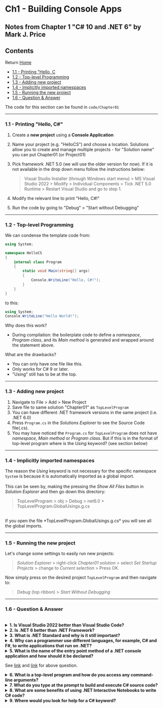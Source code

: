 # Ch1 - Building Console Apps 
## Notes from Chapter 1 "C# 10 and .NET 6" by Mark J. Price

## Contents
Return [Home](README.md)
* [1.1 - Printing "Hello, C](#01.1)
* [1.2 - Top-level Programming](#01.2)
* [1.3 - Adding new project](#01.3)
* [1.4 - Implicitly imported namespaces](#01.4)
* [1.5 - Running the new project](#01.5)
* [1.6 - Question & Answer](#01.6)

The code for this section can be found in ``code/Chapter01``

---
<a name="01.1"></a>
### 1.1 - Printing "Hello, C\#"  
1. Create a **new project** using a **Console Application**
2. Name your project (e.g. "HelloCS") and choose a location. Solutions allow you to create and manage multiple projects - for "Solution name" you can put Chapter01 (or Project01)
3. Pick framework .NET 5.0 (we will use the older version for now). If it is not available in the drop down menu follow the instructions below:

 	> Visual Studio Installer (through Windows start menu) > MS Visual Studio 2022 > Modify > Individual Components > Tick .NET 5.0 Runtime > Restart Visual Studio and go to step 1.

 4. Modify the relevant line to print "Hello, C#!"
 5. Run the code by going to "Debug" > "Start without Debugging"

---
<a name="01.2"></a>
### 1.2 - Top-level Programming 
We can condense the template code from: 
```C#
using System;

namespace HelloCS
{
    internal class Program
    {
        static void Main(string[] args)
        {
            Console.WriteLine("Hello, C#!");
        }
    }
}

```
to this:
```C#
using System;
Console.WriteLine("Hello World!");
```
Why does this work?

* During compilation: the boilerplate code to define a *namespace*, *Program class*, and its *Main method* is generated and wrapped around the statement above.

What are the drawbacks?

* You can only have one file like this.
* Only works for C# 9 or later.
* "Using" still has to be at the top.

---
<a name="01.3"></a>
### 1.3 - Adding new project
1. Navigate to File > Add > New Project
2. Save file to same solution "Chapter01" as ``TopLevelProgram``
3. You can have different .NET framework versions in the same project (i.e. .NET 6.0)
4. Press ``Program.cs`` in the *Solutions Explorer* to see the Source Code file(.cs).
5. You may have noticed the ``Program.cs`` for ``TopLevelProgram`` does not have *namespace, Main method* or *Program class*. But if this is in the format of top-level program where is the *Using* keyword? (see section below)

---
<a name="01.4"></a>
### 1.4 - Implicitly imported namespaces
The reason the *Using* keyword is not necessary for the specific namespace ``System`` is because it is automatically imported as a global import.
<br><br>
This can be seen by, making the pressing the *Show All Files* button in *Solution Explorer* and then go down this directory:
> TopLevelProgram > obj > Debug > net6.0 > TopLevelProgram.GlobalUsings.g.cs
<br>
If you open the file *TopLevelProgram.GlobalUsings.g.cs* you will see all the global imports. 

---
<a name="01.5"></a>
### 1.5 - Running the new project

Let's change some settings to easily run new projects:

> *Solution Explorer* > right-click *Chapter01 solution* > select *Set Startup Projects* > change to *Current selection* > Press OK.

Now simply press on the desired project ``TopLevelProgram`` and then navigate to:

> *Debug* (top ribbon) > *Start Without Debugging*

---
<a name="01.6"></a>
### 1.6 - Question & Answer
<br>

<details>
<summary><b>1. Is Visual Studio 2022 better than Visual Studio Code?</b></summary>
<br>
No, depends on the task. Visual Studio 2022 is heavier but can create applications with GUI. VS Code is much lighter and code-focussed. 
<br><br></details>

<details>
<summary><b>2. Is .NET 6 better than .NET Framework?</b></summary>
<br>
Yes for modern development. .NET6 is cross-platform compatible and performance-oriented version of the legacy .NET Framework.
<br><br></details>

<details>
<summary><b>3. What is .NET Standard and why is it still important?</b></summary>
<br>
.NET Standard defines an API that a .NET platform can implement.
<br><br>
For example .NET framework, Xamarin and modern .NET implements ".NET Standards 2.0".
<br><br>
However, for .NET Core 3.0 there is a newer version ".NET Standards 2.1", which will have some features not supported by .NET Framework (legacy version). Therefore, if you will be doing parts of your project with the legacy version, then for you new class library to support all .NET platforms it needs to be ".NET Standards 2.0-compatible".
<br><br></details>

<details>
<summary><b>4. Why can a programmer use different languages, for example, C# and F#, to write applications that run on .NET?</b></summary>
<br>
C#, F# and Visual Basics languages are compiled to an Intermediate Language file (.exe or .dll) using different compilers (such as Roslyn for C#). IL is then compiled to native CPU instructions using CLR (common language runtime) at run-time.
<br><br></details>

<details>
<summary><b>5. What is the name of the entry point method of a .NET console application and how should it be declared?</b></summary>
<br>
Main method - it should be declared with void (since this method doesn't need to return anything). It should have an access modifier of public, so that the compiler can find the method. In C# the access modifier of the Main() method can be private, public or internal - by default the class is Internal and the access modifier of the method is "Private". This is because in C# the executable .exe file (in IL) would automatically associate the entrypoint with main. However, you can make it public, if you want to use an API to trigger this program.
<br><br>
 The static keyword is used to associate the method to the class rather than an object (removes the need to instantiate an object to use the method). Optionally, we can have a string array as command-line arguments, and return int (rather than void).
<br><br>
Code: static void main(string[] args).
<br><br></details>

See [link](https://stackoverflow.com/questions/3110184/why-is-main-method-private)
 and 
[link](https://stackoverflow.com/questions/5828930/why-does-my-program-work-if-my-main-method-in-c-sharp-is-private)
for above question.

<details>
<summary><b>6. What is a top-level program and how do you access any command-line arguments?</b></summary>
<br>
A top-level-program is a project that does no explicitly need to mention namespace, program class and main method. These are implicitly defined for you to be able to type code without boiler-plate wrapper code.
<br><br>
To access command-line arguments in this case, you can use the parameter named "args" by default - this is part of the behind the scene wrapper code for command-line arguments.
<br><br></details>

<details>
<summary><b>7. What do you type at the prompt to build and execute C# source code?</b></summary>
<br>
Within a folder which contains ".csproj file" you can enter "dotnet run".
<br><br></details>

<details>
<summary><b>8. What are some benefits of using .NET Interactive Notebooks to write C# code?</b></summary>
<br>
You can modularise the code, and see what the output would be for a function or script really easily. You can mix different languages in the same document. Also, can use markdown.
<br><br></details>

<details>
<summary><b>9. Where would you look for help for a C# keyword?</b></summary>
<br>
Microsoft's official C# documentation, or the "Go to definition" section in Visual Studio Code.
<br><br></details>
